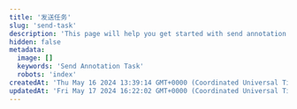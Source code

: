 ```yaml
---
title: '发送任务'
slug: 'send-task'
description: 'This page will help you get started with send annotation tasks to a project.'
hidden: false
metadata:
  image: []
  keywords: 'Send Annotation Task'
  robots: 'index'
createdAt: 'Thu May 16 2024 13:39:14 GMT+0000 (Coordinated Universal Time)'
updatedAt: 'Fri May 17 2024 16:22:02 GMT+0000 (Coordinated Universal Time)'
---
```


<API
	method="POST"
	url="/task/send"
	:body="body"
	:results="results"
/>

<script setup>
import body from './body.json'
import results from './results.json'
</script>
